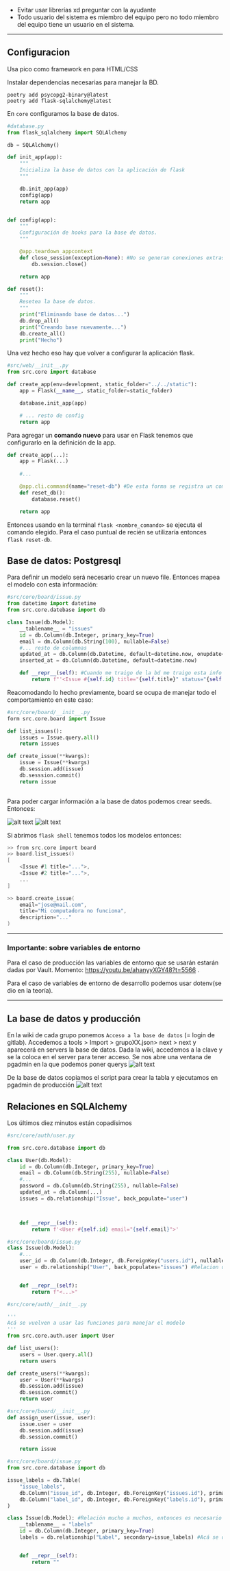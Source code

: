 - Evitar usar librerías xd preguntar con la ayudante
- Todo usuario del sistema es miembro del equipo pero no todo miembro del equipo tiene un usuario en el sistema. 

---

## Configuracion
Usa pico como framework en para HTML/CSS

Instalar dependencias necesarias para manejar la BD.

```
poetry add psycopg2-binary@latest
poetry add flask-sqlalchemy@latest
```

En `core` configuramos la base de datos.
```python
#database.py
from flask_sqlalchemy import SQLAlchemy

db = SQLAlchemy()

def init_app(app):
    """
    Inicializa la base de datos con la aplicación de flask
    """

    db.init_app(app)
    config(app)
    return app


def config(app):
    """
    Configuración de hooks para la base de datos. 
    """

    @app.teardown_appcontext
    def close_session(exception=None): #No se generan conexiones extras por cada consulta
        db.session.close()

    return app

def reset():
    """
    Resetea la base de datos.
    """
    print("Eliminando base de datos...")
    db.drop_all()
    print("Creando base nuevamente...")
    db.create_all()
    print("Hecho")


```

Una vez hecho eso hay que volver a configurar la aplicación flask. 

```python
#src/web/__init__.py
from src.core import database

def create_app(env=development, static_folder="../../static"):
    app = Flask(__name__, static_folder=static_folder)

    database.init_app(app)

    # ... resto de config
    return app
```

Para agregar un **comando nuevo** para usar en Flask tenemos que configurarlo en la definición de la app. 
```python
def create_app(...):
    app = Flask(...)
    
    #...

    @app.cli.command(name="reset-db") #De esta forma se registra un comando
    def reset_db():
        database.reset()

    return app

```
Entonces usando en la terminal `flask <nombre_comando>` se ejecuta el comando elegido. Para el caso puntual de recién se utilizaría entonces `flask reset-db`.


## Base de datos: Postgresql
Para definir un modelo será necesario crear un nuevo file. Entonces mapea el modelo con esta información:

```python
#src/core/board/issue.py
from datetime import datetime
from src.core.datebase import db

class Issue(db.Model):
    __tablename__ = "issues"
    id = db.Column(db.Integer, primary_key=True)
    email = dm.Column(db.String(100), nullable=False)
    #... resto de columnas
    updated_at = db.Column(db.Datetime, default=datetime.now, onupdate=datime.now)
    inserted_at = db.Column(db.Datetime, default=datetime.now)

    def __repr__(self): #Cuando me traigo de la bd me traigo esta info
        return f"'<Issue #{self.id} title="{self.title}" status="{self.status}">'"
```

Reacomodando lo hecho previamente, board se ocupa de manejar todo el comportamiento en este caso: 

```python 
#src/core/board/__init__.py
form src.core.board import Issue

def list_issues():
    issues = Issue.query.all()
    return issues

def create_issue(**kwargs):
    issue = Issue(**kwargs)
    db.session.add(issue)
    db.sesssion.commit()
    return issue
    
```

Para poder cargar información a la base de datos podemos crear seeds. Entonces: 

![alt text](image.png)
![alt text](image-1.png)

Si abrimos `flask shell` tenemos todos los modelos entonces:
```c
>> from src.core import board
>> board.list_issues()
[
    <Issue #1 title="...">,
    <Issue #2 title="...">,
    ...
]

>> board.create_issue(
    email="jose@mail.com",
    title="Mi computadora no funciona",
    description="..."
)
```

---

### Importante: sobre variables de entorno
Para el caso de producción las variables de entorno que se usarán estarán dadas por Vault. Momento: https://youtu.be/ahanyyXGY48?t=5566 .

Para el caso de variables de entorno de desarrollo podemos usar dotenv(se dio en la teoría). 

---

## La base de datos y producción

En la wiki de cada grupo ponemos `Acceso a la base de datos` (= login de gitlab). Accedemos a tools > Import > grupoXX.json> next > next y aparecerá en servers la base de datos. Dada la wiki, accedemos a la clave y se la coloca en el server para tener acceso. Se nos abre una ventana de pgadmin en la que podemos poner querys 
![alt text](image-2.png)

De la base de datos copiamos el script para crear la tabla y ejecutamos en pgadmin de producción
![alt text](image-3.png)

## Relaciones en SQLAlchemy
Los últimos diez minutos están copadísimos

```python
#src/core/auth/user.py

from src.core.database import db

class User(db.Model):
    id = db.Column(db.Integer, primary_key=True)
    email = db.Column(db.String(255), nullable=False)
    #...
    password = db.Column(db.String(255), nullable=False)
    updated_at = db.Column(...)
    issues = db.relationship("Issue", back_populate="user")



    def __repr__(self):
        return f'<User #{self.id} email="{self.email}">'
```

```python
#src/core/board/issue.py
class Issue(db.Model):
    #...
    user_id = db.Column(db.Integer, db.ForeignKey("users.id"), nullable=False) #Columna en la BD
    user = db.relationship("User", back_populates="issues") #Relacion que creará el método en la clase


    def __repr__(self):
        return f"<...>"
```

```python
#src/core/auth/__init__.py 

'''
Acá se vuelven a usar las funciones para manejar el modelo
'''
from src.core.auth.user import User

def list_users():
    users = User.query.all()
    return users

def create_users(**kwargs):
    user = User(**kwargs)
    db.session.add(issue)
    db.session.commit()
    return user

```

```python
#src/core/board/__init__.py
def assign_user(issue, user):
    issue.user = user
    db.session.add(issue)
    db.session.commit()

    return issue
```

```python
#src/core/board/issue.py
from src.core.database import db

issue_labels = db.Table(
    "issue_labels",
    db.Column("issue_id", db.Integer, db.ForeignKey("issues.id"), primary_key=True),
    db.Column("label_id", db.Integer, db.ForeignKey("labels.id"), primary_key=True)
)

class Issue(db.Model): #Relación mucho a muchos, entonces es necesario crear una tabla intermedia
    __tablename__ = "labels"
    id = db.Column(db.Integer, primary_key=True)
    labels = db.relationship("Label", secondary=issue_labels) #Acá se define la relación, no agrega la relación del otro lado


    def __repr__(self):
        return ""

```

